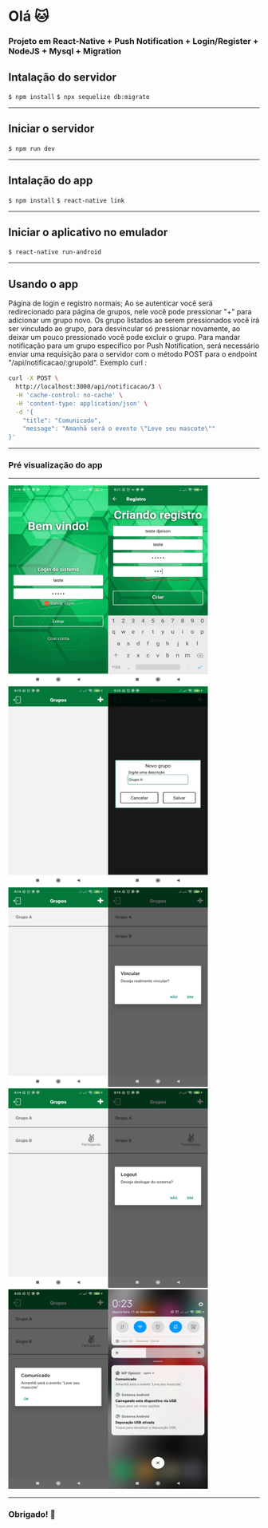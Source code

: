 
# Olá :cat:

### Projeto em React-Native + Push Notification + Login/Register + NodeJS + Mysql + Migration

## Intalação do servidor

`$ npm install`
`$ npx sequelize db:migrate`

---

## Iniciar o servidor

`$ npm run dev`

---

## Intalação do app

`$ npm install`
`$ react-native link`

---

## Iniciar o aplicativo no emulador

`$ react-native run-android`

---

## Usando o app

Página de login e registro normais;
Ao se autenticar você será redirecionado para página de grupos, nele você pode pressionar "+" para adicionar um grupo novo. 
Os grupo listados ao serem pressionados você irá ser vinculado ao grupo, para desvincular só pressionar novamente, ao deixar um pouco pressionado você pode excluir o grupo.
Para mandar notificação para um grupo específico por Push Notification, será necessário enviar uma requisição para o servidor com o método POST para o endpoint "/api/notificacao/:grupoId". Exemplo curl : 

```sh
curl -X POST \
  http://localhost:3000/api/notificacao/3 \
  -H 'cache-control: no-cache' \
  -H 'content-type: application/json' \
  -d '{
	"title": "Comunicado",
	"message": "Amanhã será o evento \"Leve seu mascote\""
}'
```
---

### Pré visualização do app

---
<img src="https://raw.githubusercontent.com/mart2222/login-react-native-nodejs-mysql-migration/master/prints/1.jpg" width="200" height="400"><img src="https://raw.githubusercontent.com/mart2222/login-react-native-nodejs-mysql-migration/master/prints/2.jpg" width="200" height="400"><img src="https://raw.githubusercontent.com/mart2222/login-react-native-nodejs-mysql-migration/master/prints/3.jpg" width="200" height="400"><img src="https://raw.githubusercontent.com/mart2222/login-react-native-nodejs-mysql-migration/master/prints/4.jpg" width="200" height="400"><img src="https://raw.githubusercontent.com/mart2222/login-react-native-nodejs-mysql-migration/master/prints/5.jpg" width="200" height="400"><img src="https://raw.githubusercontent.com/mart2222/login-react-native-nodejs-mysql-migration/master/prints/6.jpg" width="200" height="400"><img src="https://raw.githubusercontent.com/mart2222/login-react-native-nodejs-mysql-migration/master/prints/7.jpg" width="200" height="400"><img src="https://raw.githubusercontent.com/mart2222/login-react-native-nodejs-mysql-migration/master/prints/8.jpg" width="200" height="400"><img src="https://raw.githubusercontent.com/mart2222/login-react-native-nodejs-mysql-migration/master/prints/9.jpg" width="200" height="400"><img src="https://raw.githubusercontent.com/mart2222/login-react-native-nodejs-mysql-migration/master/prints/10.jpg" width="200" height="400">

---

### Obrigado! :100: